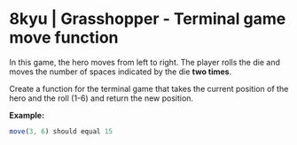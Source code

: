 # 8kyu | Grasshopper - Terminal game move function


In this game, the hero moves from left to right. The player rolls the die and moves the number of spaces indicated by the die **two times**.

Create a function for the terminal game that takes the current position of the hero and the roll (1-6) and return the new position.

**Example:**

```js
move(3, 6) should equal 15
```
